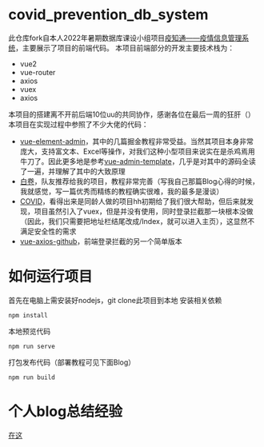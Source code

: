# covid_prevention_db_system
此仓库fork自本人2022年暑期数据库课设小组项目[疫知通——疫情信息管理系统](https://github.com/KKKA404/DB_Design_Project)，主要展示了项目的前端代码。
本项目前端部分的开发主要技术栈为：
- vue2
- vue-router
- axios
- vuex
- axios

本项目的搭建离不开前后端10位uu的共同协作，感谢各位在最后一周的狂肝（）
本项目在实现过程中参照了不少大佬的代码：
- [vue-element-admin](https://github.com/PanJiaChen/vue-element-admin)，其中的几篇掘金教程非常受益。当然其项目本身非常庞大，支持富文本、Excel等操作，对我们这种小型项目来说实在是杀鸡焉用牛刀了。因此更多地是参考[vue-admin-template](https://github.com/PanJiaChen/vue-admin-template)，几乎是对其中的源码全读了一遍，并理解了其中的大致原理
- [白卷](https://github.com/Antabot/White-Jotter)，队友推荐给我的项目，教程非常完善（写我自己那篇Blog心得的时候，我就感觉，写一篇优秀而精练的教程确实很难，我的最多是漫谈）
- [COVID](https://github.com/liutengjian66/COVID)，看得出来是同龄人做的项目hh初期给了我们很大帮助，但后来就发现，项目虽然引入了vuex，但是并没有使用，同时登录拦截那一块根本没做（因此，我们只需要把地址栏结尾改成/Index，就可以进入主页），这显然不满足安全性的需求
- [vue-axios-github](https://github.com/superman66/vue-axios-github)，前端登录拦截的另一个简单版本

# 如何运行项目
首先在电脑上需安装好nodejs，git clone此项目到本地
安装相关依赖
```
npm install
```
本地预览代码
```
npm run serve
```
打包发布代码（部署教程可见下面Blog）
```
npm run build
```

# 个人blog总结经验
[在这](https://baokker.github.io/2022/09/04/%E5%89%8D%E7%AB%AF%E6%BC%AB%E8%B0%88%E2%80%94%E2%80%94%E6%95%B0%E6%8D%AE%E5%BA%93%E8%AF%BE%E8%AE%BE%E5%BF%83%E5%BE%97%E8%AE%B0%E5%BD%95/)